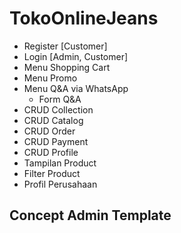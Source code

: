 # TokoOnlineJeans
- Register [Customer] 
- Login [Admin, Customer]
- Menu Shopping Cart
- Menu Promo 
- Menu Q&A via WhatsApp
  - Form Q&A
- CRUD Collection
- CRUD Catalog 
- CRUD Order
- CRUD Payment
- CRUD Profile
- Tampilan Product
- Filter Product
- Profil Perusahaan

## Concept Admin Template
